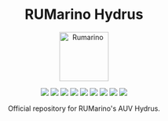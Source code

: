 
 <h1 align="center">RUMarino Hydrus</h1>
 
 <p align="center">
 <img width="100px" src="https://lh3.googleusercontent.com/proxy/eBYw5ZWPxZxSMDxYNt1bTrDfd_nuawX1vkS35vrgUgqKR57xjhQVWFIN7cLnJFfcImwmiwiviEXnCrvETeX0yDQfD1hp0UxLzyR9EENQhQ" align="center" alt="Rumarino" />
   
<p align="center">
     <a alt="Jetpack">
      <img src="https://img.shields.io/badge/Jetpack-4.4.1-blue?style=plastic" /></a>
    <a  alt="ROS_version">
      <img src="https://img.shields.io/badge/ROS%20Version-Melodic-blue?style=plastic" /></a>
     <a  alt="Cuda">
      <img src="https://img.shields.io/badge/CUDA-10.2.89-blue?style=plastic" /></a>
     <a alt="TensorRT">
      <img src="https://img.shields.io/badge/TensorRT-7.1.3.0-blue?style=plastic" /></a>
     <a alt="VisionWorks">
      <img src="https://img.shields.io/badge/VisionWorks-1.6.0.501-blue?style=plastic" /></a>
     <a alt="OpenCV">
      <img src="https://img.shields.io/badge/OpenCV-4.1.1-blue?style=plastic" /></a>
   <a href="https://github.com/badges/shields/graphs/sponsors" alt="Sponsors">
      <img src="https://img.shields.io/badge/Sponsors-7-orange?style=plastic" /></a>
    <a href="https://github.com/badges/shields/graphs/contributors" alt="Contributors">
      <img src="https://img.shields.io/github/contributors/Rumarino-Team/Hydrus?style=plastic" /></a>
    <a href="https://github.com/badges/shields/graphs/issues" alt="Contributors">
        <img src="https://img.shields.io/github/issues/Rumarino-Team/Hydrus?style=plastic" /></a>
</p>

<p align="center">Official repository for RUMarino's AUV Hydrus.</p>
